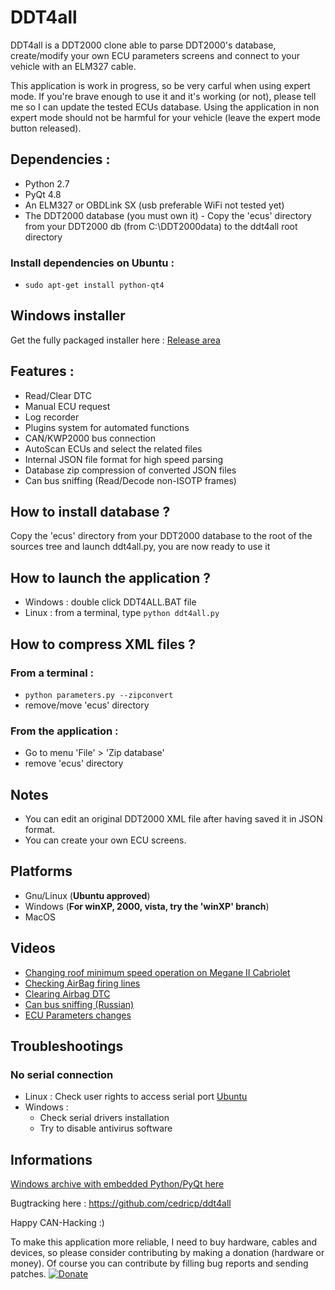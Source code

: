 # DDT4all

DDT4all is a DDT2000 clone able to parse DDT2000's database, create/modify your own ECU parameters screens and connect to your vehicle with an ELM327 cable.

This application is work in progress, so be very carful when using expert mode. If you're brave enough to use it and it's working (or not), please tell me so I can update the tested ECUs database.
Using the application in non expert mode should not be harmful for your vehicle (leave the expert mode button released).

## Dependencies :
* Python 2.7
* PyQt 4.8
* An ELM327 or OBDLink SX (usb preferable WiFi not tested yet)
* The DDT2000 database (you must own it) - Copy the 'ecus' directory from your DDT2000 db (from C:\DDT2000data) to the ddt4all root directory

### Install dependencies on Ubuntu :

* `sudo apt-get install python-qt4`

## Windows installer

Get the fully packaged installer here : [Release area](https://github.com/cedricp/ddt4all/releases)

## Features :

* Read/Clear DTC
* Manual ECU request
* Log recorder
* Plugins system for automated functions
* CAN/KWP2000 bus connection
* AutoScan ECUs and select the related files
* Internal JSON file format for high speed parsing
* Database zip compression of converted JSON files
* Can bus sniffing (Read/Decode non-ISOTP frames)

## How to install database ?

Copy the 'ecus' directory from your DDT2000 database to the root of the sources tree and launch ddt4all.py, you are now ready to use it

## How to launch the application ?

* Windows : double click DDT4ALL.BAT file
* Linux : from a terminal, type `python ddt4all.py`

## How to compress XML files ?

### From a terminal :

* `python parameters.py --zipconvert`
* remove/move 'ecus' directory

### From the application :

* Go to menu 'File' > 'Zip database'
* remove 'ecus' directory

## Notes

* You can edit an original DDT2000 XML file after having saved it in JSON format.
* You can create your own ECU screens.

## Platforms

* Gnu/Linux (**Ubuntu approved**)
* Windows (**For winXP, 2000, vista, try the 'winXP' branch**)
* MacOS

## Videos

* [Changing roof minimum speed operation on Megane II Cabriolet](https://www.youtube.com/watch?v=6oiXV1Srg7E)
* [Checking AirBag firing lines](https://www.youtube.com/watch?v=zTiqUaWeuT0)
* [Clearing Airbag DTC](https://www.youtube.com/watch?v=oQ3WcKlsvrw)
* [Can bus sniffing (Russian)](https://www.youtube.com/watch?v=SjDC7fUMWmg)
* [ECU Parameters changes](https://www.youtube.com/watch?v=i9VkErEpoDE)

## Troubleshootings

### No serial connection

* Linux : Check user rights to access serial port [Ubuntu](https://askubuntu.com/questions/58119/changing-permissions-on-serial-port)
* Windows :
  * Check serial drivers installation
  * Try to disable antivirus software

## Informations

[Windows archive with embedded Python/PyQt here](https://drive.google.com/open?id=0B2LgdbfJUsUZWGVJWFJlTVdHVHc)

Bugtracking here : https://github.com/cedricp/ddt4all

Happy CAN-Hacking :)

To make this application more reliable, I need to buy hardware, cables and devices, so please consider contributing by making a donation (hardware or money). Of course you can contribute by filling bug reports and sending patches.
[![Donate](https://img.shields.io/badge/Donate-PayPal-green.svg)](https://www.paypal.com/cgi-bin/webscr?cmd=_donations&business=cedricpaille%40gmail%2ecom&lc=CY&item_name=codetronic&currency_code=EUR&bn=PP%2dDonationsBF%3abtn_donateCC_LG%2egif%3aNonHosted)
